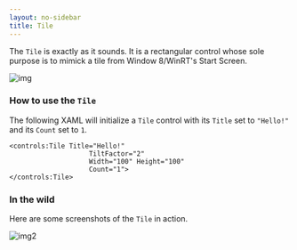 ```yaml
---
layout: no-sidebar
title: Tile
---
```

The ```Tile``` is exactly as it sounds. It is a rectangular control whose sole purpose is to mimick a tile from Window 8/WinRT's Start Screen.

![img](http://www.bleepstatic.com/tutorials/windows-8/introduction-start-screen/windows-8-start-screen.jpg)

### How to use the ```Tile```

The following XAML will initialize a ```Tile``` control with its ```Title``` set to ```"Hello!"``` and its ```Count``` set to ```1```.
```
<controls:Tile Title="Hello!" 
                    TiltFactor="2"
                    Width="100" Height="100" 
                    Count="1">
</controls:Tile>
```
### In the wild

Here are some screenshots of the ```Tile``` in action.

![img2](https://github-camo.global.ssl.fastly.net/4793fa88b9041fb4a1bba21aa2140ee7d0f32b3c/687474703a2f2f7777772e6e63756265642e6e65742f7a2f706963732f6d6168617070732f54696c65436f6e74656e74436f6c6f72732e706e67)
